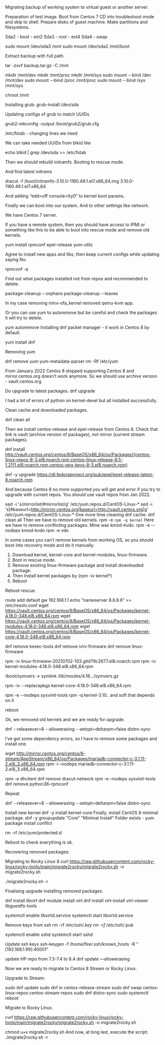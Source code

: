 Migrating backup of working system to virtual guest or another server.

Preparation of test image.
Boot from Centos 7 CD into troubleshoot mode and skip to shell.
Prepare disks of guest machine. Make partitions and filesystems.


Sda2 - boot - ext2 
Sda3 - root - ext4
Sda4 - swap 

sudo mount /dev/sda3 /mnt
sudo mount /dev/sda2 /mnt/boot

Extract backup with full path.

tar -zxvf backup.tar.gz -C /mnt

mkdir /mnt/dev
mkdir /mnt/proc
mkdir /mnt/sys
sudo mount --bind /dev /mnt/dev
sudo mount --bind /proc /mnt/proc
sudo mount --bind /sys  /mnt/sys

chroot /mnt

Installing grub:
grub-install /dev/sda
 
Updating configs of grub to match UUIDs
 
grub2-mkconfig -output /boot/grub2/grub.cfg
 
/etc/fstab - changing lines we need
 
We can take needed UUIDs from blkid like
 
echo blkid | grep /dev/sda >> /etc/fstab
 
Then we should rebuild initramfs.
Booting to rescue mode.
 
And find latest initrams
 
dracut -f /boot/initramfs-3.10.0-1160.49.1.el7.x86_64.img 3.10.0-1160.49.1.el7.x86_64 
 
And adding “edd=off console=tty0” to kernel boot params.
 
Finally we can boot into our system. And to other settings like network. 
 


We have Centos 7 server.

If you have a remote system, then you should have access to IPMI or something like this to be able to boot into rescue mode and remove old kernels.


yum install rpmconf epel-release yum-utils

Agree to install new apps and libs, then keep current configs while updating saying No.



rpmconf -a

Find out what packages installed not from repos and recommended to delete.

package-cleanup --orphans 
package-cleanup --leaves

In my case removing mlnx-ofa_kernel removed qemu-kvm app. 

Or you can use yum to autoremove but be careful and check the packages it will try to delete.

yum autoremove
Installing dnf packet manager - it work in Centos 8 by default.

yum install dnf

Removing yum

dnf remove yum yum-metadata-parser
rm -Rf /etc/yum

From January 2022 Centos 8 stopped supporting Centos 8 and mirror.centos.org doesn’t work anymore. So we should use archive version - vault.centos.org

Do upgrade to latest packages. 
dnf upgrade 

I had a lot of errors of python on kernel-devel but all installed successfully.

Clean cache and downloaded packages.

dnf clean all

Then we install centos-release and epel-release from Centos 8. Check that link is vault (archive version of packages), not mirror (current stream packages).

dnf install http://vault.centos.org/centos/8/BaseOS/x86_64/os/Packages/{centos-linux-repos-8-3.el8.noarch.rpm,centos-linux-release-8.5-1.2111.el8.noarch.rpm,centos-gpg-keys-8-3.el8.noarch.rpm}

dnf -y upgrade https://dl.fedoraproject.org/pub/epel/epel-release-latest-8.noarch.rpm

And because Centos 8 no more supported you will get and error if you try to upgrade with current repos. You should use vault repos from Jan 2022.

sed -i 's/mirrorlist/#mirrorlist/g' /etc/yum.repos.d/CentOS-Linux-*
sed -i 's|#baseurl=http://mirror.centos.org|baseurl=http://vault.centos.org|g' /etc/yum.repos.d/CentOS-Linux-*
One more time cleaning dnf cache.
dnf clean all
Then we have to remove old kernels.
rpm -e `rpm -q kernel`
Here we have to remove conflicting packages. Mine was kmod-kvdo.
rpm -e --nodeps kmod-kvdo 
rpm -e vdo


In some cases you can’t remove kernels from working OS, so you should boot into recovery mode and do it manually.

1. Download kernel, kernel-core and kernel-modules, linux-firmware.
2. Boot in rescue mode.
3. Remove existing linux-firmware package and install downloaded package.
4. Then Install kernel packages by (rpm -iv kernel*)
5. Reboot


Reboot rescue.

route add default gw 192.168.1.1
echo "nameserver 8.8.8.8" >> /etc/resolv.conf
wget https://vault.centos.org/centos/8/BaseOS/x86_64/os/Packages/kernel-4.18.0-348.el8.x86_64.rpm
wget https://vault.centos.org/centos/8/BaseOS/x86_64/os/Packages/kernel-modules-4.18.0-348.el8.x86_64.rpm
wget https://vault.centos.org/centos/8/BaseOS/x86_64/os/Packages/kernel-core-4.18.0-348.el8.x86_64.rpm

dnf remove kexec-tools
dnf remove ivtv-firmware
dnf remove linux-firmware

rpm -iv linux-firmware-20210702-103.gitd79c2677.el8.noarch.rpm
rpm -iv kernel-modules-4.18.0-348.el8.x86_64.rpm

/boot/symvers -> symlink /lib/moules/4.18…/symvers.gz

rpm -iv --replacepkgs kernel-core-4.18.0-348.el8.x86_64.rpm

rpm -e --nodeps sysvinit-tools
rpm -q kernel-3.10.. and soft that depends on it

reboot

Ok, we removed old kernels and we are ready for upgrade.

dnf --releasever=8 --allowerasing --setopt=deltarpm=false distro-sync


I’ve got some dependency errors, so I have to remove some packages and install one.

wget http://mirror.centos.org/centos/8-stream/AppStream/x86_64/os/Packages/mariadb-connector-c-3.1.11-2.el8_3.x86_64.rpm
rpm -i –nodeps mariadb-connector-c-3.1.11-2.el8_3.x86_64.rpm

rpm -e dhclient
dnf remove dracut-network
rpm -e –nodeps sysvinit-tools
dnf  remove python36-rpmconf

Repeat

dnf --releasever=8 --allowerasing --setopt=deltarpm=false distro-sync

Install new kernel 
dnf -y install kernel-core
Finally, install CentOS 8 minimal package.
dnf -y groupupdate "Core" "Minimal Install"
Folder exists - yum package install conflict

rm -rf /etc/yum/protected.d 

Reboot to check everything is ok.

Recovering removed packages:


Migrating to Rocky Linux 8
curl https://raw.githubusercontent.com/rocky-linux/rocky-tools/main/migrate2rocky/migrate2rocky.sh -o migrate2rocky.sh

./migrate2rocky.sh -r

Finalising upgrade installing removed packages.

dnf install libvirt
dnf module install virt
dnf install virt-install virt-viewer libguestfs-tools

systemctl enable libvirtd.service
systemctl start libvirtd.service

Remove keys from ssh 
rm -rf /etc/ssh/*.key
rm -rf /etc/ssh/*.pub

systemctl enable sshd
systemctl start sshd

Update ssh keys 
ssh-keygen -f /home/fire/.ssh/known_hosts -R "[192.168.1.99]:40001"

update HP repo from 7.3-7.4 to 8.4
dnf update —allowerasing



Now we are ready to migrate to Centos 8 Stream or Rocky Linux.

Upgrade to Stream:

sudo dnf update
sudo dnf in centos-release-stream
sudo dnf swap centos-linux-repos centos-stream-repos
sudo dnf distro-sync
sudo systemctl reboot

Migrate to Rocky Linux.

curl https://raw.githubusercontent.com/rocky-linux/rocky-tools/main/migrate2rocky/migrate2rocky.sh -o migrate2rocky.sh

chmod u+x migrate2rocky.sh
And now, at long last, execute the script:
./migrate2rocky.sh -r


